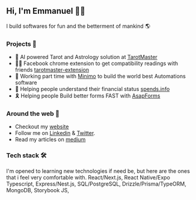 ## Hi, I'm Emmanuel 👋🏼

I build softwares for fun and the betterment of mankind 🌎

### Projects 📌
- 🔮 AI powered Tarot and Astrology solution at [TarotMaster](https://tarotmaster.ai)
- 👯‍♂️ Facebook chrome extension to get compatibility readings with friends [tarotmaster-extension](https://chromewebstore.google.com/detail/tarotmaster-facebook/eoblcfipabejidpknbojplldkpjjcpon?authuser=0&hl=en)
- 🚒 Working part time with [Minimo](https://minimo.it) to build the world best Automations software
- 💸 Helping people understand their financial status [spends.info](https://www.spends.info)
- 🎗️ Helping people Build better forms FAST with [AsapForms](https://asap-forms.vercel.app)


### Around the web 🧭
- Checkout my [website](https://odii.vercel.app)
- Follow me on [Linkedin](https://linkedin.com/in/emmanuelodii) & [Twitter](https://x.com/devodii_).
- Read my articles on [medium](https://medium.com/@emmanuelodii80)

### Tech stack 🛠️
I'm opened to learning new technologies if need be, but here are the ones that i feel very comfortable with.
React/Next.js, React Native/Expo Typescript, Express/Nest.js, SQL/PostgreSQL, Drizzle/Prisma/TypeORM, MongoDB, Storybook JS, 
